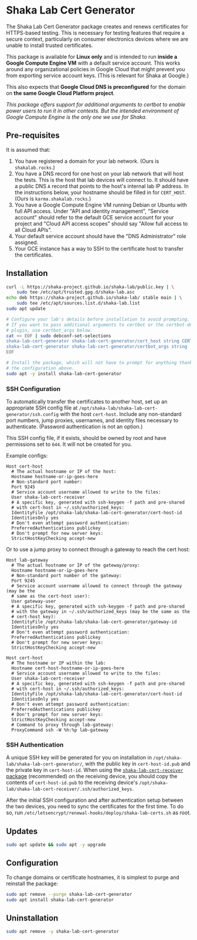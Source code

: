# Shaka Lab Cert Generator

The Shaka Lab Cert Generator package creates and renews certificates for
HTTPS-based testing.  This is necessary for testing features that require a
secure context, particularly on consumer electronics devices where we are
unable to install trusted certificates.

This package is available for **Linux only** and is intended to run **inside
a Google Compute Engine VM** with a default service account.  This works around
any organizational policies in Google Cloud that might prevent you from
exporting service account keys.  (This is relevant for Shaka at Google.)

This also expects that **Google Cloud DNS is preconfigured** for the domain on
**the same Google Cloud Platform project**.

_This package offers support for additional arguments to certbot to enable power
users to run it in other contexts.  But the intended environment of Google
Compute Engine is the only one we use for Shaka._

## Pre-requisites

It is assumed that:

1. You have registered a domain for your lab network.  (Ours is
   `shakalab.rocks`.)
2. You have a DNS record for one host on your lab network that will host the
   tests.  This is the host that lab devices will connect to.  It should have a
   public DNS `A` record that points to the host's internal lab IP address.  In
   the instructions below, your hostname should be filled in for `CERT_HOST`.
   (Ours is `karma.shakalab.rocks`.)
3. You have a Google Compute Engine VM running Debian or Ubuntu with full API
   access.  Under "API and identity management", "Service account" should refer
   to the default GCE service account for your project and "Cloud API access
   scopes" should say "Allow full access to all Cloud APIs".
4. Your default service account should have the "DNS Administrator" role
   assigned.
5. Your GCE instance has a way to SSH to the certificate host to transfer the
   certificates.

## Installation

```sh
curl -L https://shaka-project.github.io/shaka-lab/public.key | \
    sudo tee /etc/apt/trusted.gpg.d/shaka-lab.asc
echo deb https://shaka-project.github.io/shaka-lab/ stable main | \
    sudo tee /etc/apt/sources.list.d/shaka-lab.list
sudo apt update

# Configure your lab's details before installation to avoid prompting.
# If you want to pass additional arguments to certbot or the certbot-dns-google
# plugin, use certbot_args below.
cat << EOF | sudo debconf-set-selections
shaka-lab-cert-generator shaka-lab-cert-generator/cert_host string CERT_HOST
shaka-lab-cert-generator shaka-lab-cert-generator/certbot_args string 
EOF

# Install the package, which will not have to prompt for anything thanks to
# the configuration above.
sudo apt -y install shaka-lab-cert-generator
```

### SSH Configuration

To automatically transfer the certificates to another host, set up an
appropriate SSH config file at
`/opt/shaka-lab/shaka-lab-cert-generator/ssh.config` with the host `cert-host`.
Include any non-standard port numbers, jump proxies, usernames, and identity
files necessary to authenticate.  (Password authentication is not an option.)

This SSH config file, if it exists, should be owned by root and have
permissions set to `644`.  It will not be created for you.

Example configs:

```
Host cert-host
  # The actual hostname or IP of the host:
  Hostname hostname-or-ip-goes-here
  # Non-standard port number:
  Port 9245
  # Service account username allowed to write to the files:
  User shaka-lab-cert-receiver
  # A specific key, generated with ssh-keygen -f path and pre-shared
  # with cert-host in ~/.ssh/authorized_keys:
  IdentityFile /opt/shaka-lab/shaka-lab-cert-generator/cert-host-id
  IdentitiesOnly yes
  # Don't even attempt password authentication:
  PreferredAuthentications publickey
  # Don't prompt for new server keys:
  StrictHostKeyChecking accept-new
```

Or to use a jump proxy to connect through a gateway to reach the cert host:

```
Host lab-gateway
  # The actual hostname or IP of the gateway/proxy:
  Hostname hostname-or-ip-goes-here
  # Non-standard port number of the gateway:
  Port 9245
  # Service account username allowed to connect through the gateway (may be the
  # same as the cert-host user):
  User gateway-user
  # A specific key, generated with ssh-keygen -f path and pre-shared
  # with the gateway in ~/.ssh/authorized_keys (may be the same as the
  # cert-host key):
  IdentityFile /opt/shaka-lab/shaka-lab-cert-generator/gateway-id
  IdentitiesOnly yes
  # Don't even attempt password authentication:
  PreferredAuthentications publickey
  # Don't prompt for new server keys:
  StrictHostKeyChecking accept-new

Host cert-host
  # The hostname or IP within the lab:
  Hostname cert-host-hostname-or-ip-goes-here
  # Service account username allowed to write to the files:
  User shaka-lab-cert-receiver
  # A specific key, generated with ssh-keygen -f path and pre-shared
  # with cert-host in ~/.ssh/authorized_keys:
  IdentityFile /opt/shaka-lab/shaka-lab-cert-generator/cert-host-id
  IdentitiesOnly yes
  # Don't even attempt password authentication:
  PreferredAuthentications publickey
  # Don't prompt for new server keys:
  StrictHostKeyChecking accept-new
  # Command to proxy through lab-gateway:
  ProxyCommand ssh -W %h:%p lab-gateway
```

### SSH Authentication

A unique SSH key will be generated for you on installation in
`/opt/shaka-lab/shaka-lab-cert-generator/`, with the public key in
`cert-host-id.pub` and the private key in `cert-host-id`.  When using the
[`shaka-lab-cert-receiver` package](../shaka-lab-cert-receiver/README.md#readme)
(recommended) on the receiving device, you should copy the contents of
`cert-host-id.pub` to the receiving device's
`/opt/shaka-lab/shaka-lab-cert-receiver/.ssh/authorized_keys`.

After the initial SSH configuration and after authentication setup between the
two devices, you need to sync the certificates for the first time.  To do so,
run `/etc/letsencrypt/renewal-hooks/deploy/shaka-lab-certs.sh` as root.

## Updates

```sh
sudo apt update && sudo apt -y upgrade
```

## Configuration

To change domains or certificate hostnames, it is simplest to purge and
reinstall the package:

```sh
sudo apt remove --purge shaka-lab-cert-generator
sudo apt install shaka-lab-cert-generator
```

## Uninstallation

```sh
sudo apt remove -y shaka-lab-cert-generator
```
